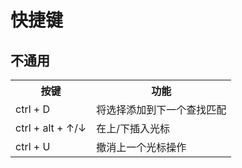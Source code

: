# 快捷键

## 不通用

<table>
  <tr>
    <th>按键</th>
    <th>功能</th>
  </tr>
  <tr>
    <td>ctrl + D</td>
    <td>将选择添加到下一个查找匹配</td>
  </tr>
  <tr>
    <td>ctrl + alt + ↑/↓</td>
    <td>在上/下插入光标</td>
  </tr>
  <tr>
    <td>ctrl + U</td>
    <td>撤消上一个光标操作</td>
  </tr>
</table>
